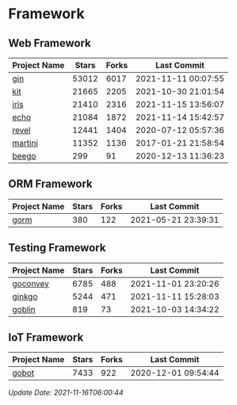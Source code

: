 # Framework

## Web Framework
| Project Name | Stars | Forks | Last Commit |
| ------------ | ----- | ----- | ----------- |
| [gin](https://github.com/gin-gonic/gin) | 53012 | 6017 | 2021-11-11 00:07:55 |
| [kit](https://github.com/go-kit/kit) | 21665 | 2205 | 2021-10-30 21:01:54 |
| [iris](https://github.com/kataras/iris) | 21410 | 2316 | 2021-11-15 13:56:07 |
| [echo](https://github.com/labstack/echo) | 21084 | 1872 | 2021-11-14 15:42:57 |
| [revel](https://github.com/revel/revel) | 12441 | 1404 | 2020-07-12 05:57:36 |
| [martini](https://github.com/go-martini/martini) | 11352 | 1136 | 2017-01-21 21:58:54 |
| [beego](https://github.com/astaxie/beego) | 299 | 91 | 2020-12-13 11:36:23 |

## ORM Framework
| Project Name | Stars | Forks | Last Commit |
| ------------ | ----- | ----- | ----------- |
| [gorm](https://github.com/jinzhu/gorm) | 380 | 122 | 2021-05-21 23:39:31 |

## Testing Framework
| Project Name | Stars | Forks | Last Commit |
| ------------ | ----- | ----- | ----------- |
| [goconvey](https://github.com/smartystreets/goconvey) | 6785 | 488 | 2021-11-01 23:20:26 |
| [ginkgo](https://github.com/onsi/ginkgo) | 5244 | 471 | 2021-11-11 15:28:03 |
| [goblin](https://github.com/franela/goblin) | 819 | 73 | 2021-10-03 14:34:22 |

## IoT Framework
| Project Name | Stars | Forks | Last Commit |
| ------------ | ----- | ----- | ----------- |
| [gobot](https://github.com/hybridgroup/gobot) | 7433 | 922 | 2020-12-01 09:54:44 |

*Update Date: 2021-11-16T06:00:44*